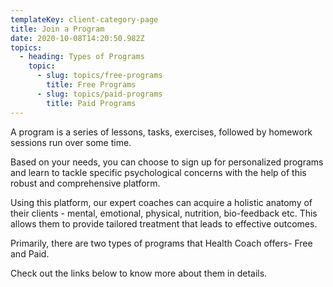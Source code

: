 ```yaml
---
templateKey: client-category-page
title: Join a Program
date: 2020-10-08T14:20:50.982Z
topics:
  - heading: Types of Programs
    topic:
      - slug: topics/free-programs
        title: Free Programs
      - slug: topics/paid-programs
        title: Paid Programs
---
```

A program is a series of lessons, tasks, exercises, followed by homework sessions run over some time. 

Based on your needs, you can choose to sign up for personalized programs and learn to tackle specific psychological concerns with the help of this robust and comprehensive platform. 

Using this platform, our expert coaches can acquire a holistic anatomy of their clients - mental, emotional, physical, nutrition, bio-feedback etc. This allows them to provide tailored treatment that leads to effective outcomes.

Primarily, there are two types of programs that Health Coach offers- Free and Paid.

Check out the links below to know more about them in details.
